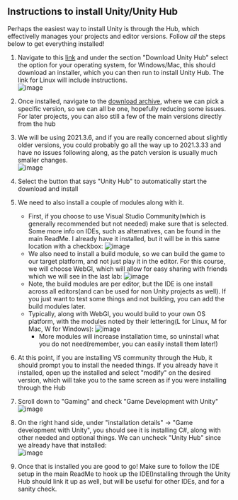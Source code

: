 ## Instructions to install Unity/Unity Hub
Perhaps the easiest way to install Unity is through the Hub, which effectivelly manages your projects and editor versions. Follow _all_ the steps below to get everything installed!

1. Navigate to this [link](https://unity.com/download#:~:text=.%20Download%20the%20Unity%20Hub) and under the section "Download Unity Hub" select the option for your operating system, for Windows/Mac, this should download an installer, which you can then run to install Unity Hub. The link for Linux will include instructions.  
  ![image](https://github.com/mbeale0/Unity3D-CodeMash-Workhop/assets/74221606/aeae7e33-2258-44a4-9b37-9b57d5d2eea4)  
1. Once installed, navigate to the [download archive](https://unity.com/releases/editor/archive#:~:text=Release%20Notes-,Unity%202021.3.6,-July%208%2C%202022), where we can pick a specific version, so we can all be one, hopefully reducing some issues. For later projects, you can also still a few of the main versions directly from the hub
1. We will be using 2021.3.6, and if you are really concerned about slightly older versions, you could probably go all the way up to 2021.3.33 and have no issues following along, as the patch version is usually much smaller changes.  
   ![image](https://github.com/mbeale0/Unity3D-CodeMash-Workhop/assets/74221606/2873d454-0b6d-4159-8114-5fb959021217)
1. Select the button that says "Unity Hub" to automatically start the download and install
1. We need to also install a couple of modules along with it.
    - First, if you choose to use Visual Studio Community(which is generally recommended but not needed) make sure that is selected. Some more info on IDEs, such as alternatives, can be found in the main ReadMe. I already have it installed, but it will be in this same location with a checkbox:
       ![image](https://github.com/mbeale0/Unity3D-CodeMash-Workhop/assets/74221606/dc79b8e6-6c32-4583-b250-6e7e0ca14d9e)
    - We also need to install a build module, so we can build the game to our target platform, and not just play it in the editor. For this course, we will choose WebGl, which will allow for easy sharing with friends which we will see in the last lab:
      ![image](https://github.com/mbeale0/Unity3D-CodeMash-Workhop/assets/74221606/d4000690-7aaf-496e-9528-0d98e7409f77)
   - Note, the build modules are per editor, but the IDE is one install across all editors(and can be used for non Unity projects as well). If you just want to test some things and not building, you can add the build modules later. 
   - Typically, along with WebGl, you would build to your own OS platform, with the modules noted by their lettering(L for Linux, M for Mac, W for Windows):
     ![image](https://github.com/mbeale0/Unity3D-CodeMash-Workhop/assets/74221606/3a47016d-c6de-4274-85f5-25b545e9fcf0)
      - More modules will increase installation time, so uninstall what you do not need(remember, you can easily install them later!)
1. At this point, if you are installing VS community through the Hub, it should prompt you to install the needed things. If you already have it installed, open up the installed and select "modify" on the desired version, which will take you to the same screen as if you were installing through the Hub
1. Scroll down to "Gaming" and check "Game Development with Unity"  
    ![image](https://github.com/mbeale0/Unity3D-CodeMash-Workhop/assets/74221606/12a77b60-036c-4cb8-8fef-27d7ac027862)

1. On the right hand side, under "installation details" -> "Game development with Unity", you should see it is installing C#, along with other needed and optional things. We can uncheck "Unity Hub" since we already have that installed:  
  ![image](https://github.com/mbeale0/Unity3D-CodeMash-Workhop/assets/74221606/83d2490e-c3a7-4ac7-b233-9a0968adb3b3)
1. Once that is installed you are good to go! Make sure to follow the IDE setup in the main ReadMe to hook up the IDE(Installing through the Unity Hub should link it up as well, but will be useful for other IDEs, and for a sanity check.

